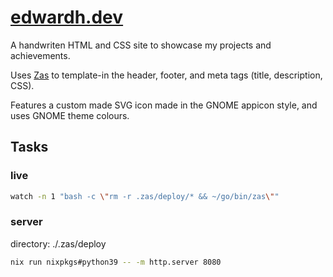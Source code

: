# [edwardh.dev](https://edwardh.dev)

A handwriten HTML and CSS site to showcase my projects and achievements.

Uses [Zas](https://github.com/darccio/zas) to template-in the header, footer, and meta tags (title, description, CSS).

Features a custom made SVG icon made in the GNOME appicon style, and uses GNOME theme colours.

## Tasks

### live

```bash
watch -n 1 "bash -c \"rm -r .zas/deploy/* && ~/go/bin/zas\""
```

### server
directory: ./.zas/deploy

```bash
nix run nixpkgs#python39 -- -m http.server 8080
```
